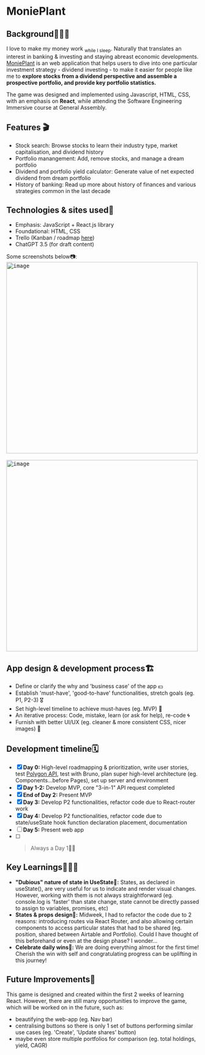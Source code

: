 # MoniePlant

## Background🧙🏼‍♂️
I love to make my money work <sub>while I sleep</sub>. Naturally that translates an interest in banking & investing and staying abreast economic developments. [MoniePlant](https://monie-plant.vercel.app/) is an web application that helps users to dive into one particular investment strategy - dividend investing - to make it easier for people like me to **explore stocks from a dividend perspective and assemble a prospective portfolio, and provide key portfolio statistics.** 

The game was designed and implemented using Javascript, HTML, CSS, with an emphasis on **React**, while attending the Software Engineering Immersive course at General Assembly.

## Features 🎬
- Stock search: Browse stocks to learn their industry type, market capitalisation, and dividend history
- Portfolio manangement: Add, remove stocks, and manage a dream portfolio
- Dividend and portfolio yield calculator: Generate value of net expected dividend from dream portfolio
- History of banking: Read up more about history of finances and various strategies common in the last decade

## Technologies & sites used🤖
- Emphasis: JavaScript + React.js library
- Foundational: HTML, CSS
- Trello (Kanban / roadmap [here](https://trello.com/b/pqurEdXB/monieplant-dev-roadmap))
- ChatGPT 3.5 (for draft content)

Some screenshots below📷: 
<br />
<kbd><img width="500" alt="image" src="https://github.com/justintea/MoniePlant/assets/37412968/c37413be-dec8-4350-90ab-0271e07417fd"></kbd>
<br /><br />
<kbd><img width="500" alt="image" src="https://github.com/justintea/MoniePlant/assets/37412968/d73429f6-fa6f-432d-94c0-47348060008b"></kbd>

## App design & development process🏗
- Define or clarify the why and 'business case' of the app 💵
- Establish 'must-have', 'good-to-have' functionalities, stretch goals (eg. P1, P2-3) 🎖
- Set high-level timeline to achieve must-haves (eg. MVP) 🏹
- An iterative process: Code, mistake, learn (or ask for help), re-code 🌀
- Furnish with better UI/UX (eg. cleaner & more consistent CSS, nicer images) 🎨

## Development timeline🗓
- [x] **Day 0:** High-level roadmapping & prioritization, write user stories, test [Polygon API](https://polygon.io/docs/stocks/getting-started), test with Bruno, plan super high-level architecture (eg. Components...before Pages), set up server and environment
- [x] **Day 1-2:** Develop MVP, core "3-in-1" API request completed
- [x] **End of Day 2:** Present MVP
- [x] **Day 3:** Develop P2 functionalities, refactor code due to React-router work
- [x] **Day 4:** Develop P2 functionalities, refactor code due to state/useState hook function declaration placement, documentation     
- [ ] **Day 5:** Present web app
- [ ] > Always a Day 1👶🏻

## Key Learnings👨🏻‍🎓
- **"Dubious" nature of state in UseState🔮:** States, as declared in useState(), are very useful for us to indicate and render visual changes. However, working with them is not always straightforward (eg. console.log is 'faster' than state change, state cannot be directly passed to assign to variables, promises, etc)
- **States & props design🔗:** Midweek, I had to refactor the code due to 2 reasons: introducing routes via React Router, and also allowing certain components to access particular states that had to be shared (eg. position, shared between Airtable and Portfolio). Could I have thought of this beforehand or even at the design phase? I wonder...
- **Celebrate daily wins🎉:** We are doing everything almost for the first time! Cherish the win with self and congratulating progress can be uplifting in this journey!

## Future Improvements🧊
This game is designed and created within the first 2 weeks of learning React. However, there are still many opportunities to improve the game, which will be worked on in the future, such as:
- beautifying the web-app (eg. Nav bar)
- centralising buttons so there is only 1 set of buttons performing similar use cases (eg. 'Create', 'Update shares' button)
- maybe even store multiple portfolios for comparison (eg. total holdings, yield, CAGR)
